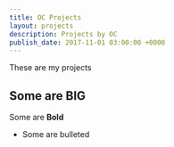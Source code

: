 ```yaml
---
title: OC Projects
layout: projects
description: Projects by OC
publish_date: 2017-11-01 03:00:00 +0000
---
```

These are my projects

## Some are **BIG**

Some are **Bold**

* Some are bulleted